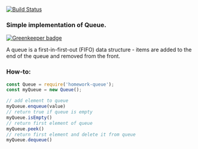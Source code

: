 [![Build Status](https://travis-ci.org/k03mad/homework-queue.svg?branch=master)](https://travis-ci.org/k03mad/homework-queue)

### Simple implementation of Queue.

[![Greenkeeper badge](https://badges.greenkeeper.io/1999/homework-queue.svg)](https://greenkeeper.io/)

A queue is a first-in-first-out (FIFO) data structure - items are added to the end of the queue and removed from the front.

### How-to:

```js
const Queue = require('homework-queue');
const myQueue = new Queue();

// add element to queue
myQueue.enqueue(value)
// return true if queue is empty
myQueue.isEmpty()
// return first element of queue
myQueue.peek()
// return first element and delete it from queue
myQueue.dequeue()
```

